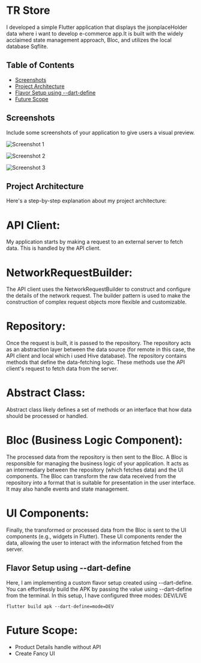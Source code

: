 # TR Store

I developed a simple Flutter application that displays the jsonplaceHolder data where i want to develop e-commerce app.It is built with the widely acclaimed state management approach, Bloc, and utilizes the local database Sqflite.



## Table of Contents
- [Screenshots](#screenshots)
- [Project Architecture](#project-architecture)
- [Flavor Setup using --dart-define](#Flavor)
- [Future Scope](#Future-Scope)

## Screenshots
Include some screenshots of your application to give users a visual preview.

![Screenshot 1](1.jpg)

![Screenshot 2](2.jpg)

![Screenshot 3](3.jpg)




## Project Architecture
Here's a step-by-step explanation about my project architecture:

# API Client:
My application starts by making a request to an external server to fetch data. This is handled by the API client.
# NetworkRequestBuilder:
The API client uses the NetworkRequestBuilder to construct and configure the details of the network request. The builder pattern is used to make the construction of complex request objects more flexible and customizable.
# Repository:
Once the request is built, it is passed to the repository. The repository acts as an abstraction layer between the data source (for remote in this case, the API client and local which i used Hive database).
The repository contains methods that define the data-fetching logic. These methods use the API client's request to fetch data from the server.
# Abstract Class:
Abstract class likely defines a set of methods or an interface that how data should be processed or handled.
# Bloc (Business Logic Component):
The processed data from the repository is then sent to the Bloc. A Bloc is responsible for managing the business logic of your application. It acts as an intermediary between the repository (which fetches data) and the UI components.
The Bloc can transform the raw data received from the repository into a format that is suitable for presentation in the user interface. It may also handle events and state management.
# UI Components:
Finally, the transformed or processed data from the Bloc is sent to the UI components (e.g., widgets in Flutter). These UI components render the data, allowing the user to interact with the information fetched from the server.

## Flavor Setup using --dart-define

Here, I am implementing a custom flavor setup created using --dart-define. You can effortlessly build the APK by passing the value using --dart-define from the terminal. In this setup, I have configured three modes:  DEV/LIVE

```
flutter build apk --dart-define=mode=DEV

```



# Future Scope:
- Product Details handle without API 
- Create Fancy UI

